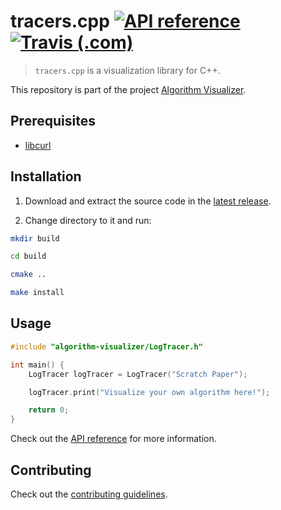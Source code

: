 # tracers.cpp [![API reference](https://img.shields.io/badge/documentation-cpp-red.svg?style=flat-square)](https://algorithm-visualizer.github.io/tracers.cpp/) [![Travis (.com)](https://img.shields.io/travis/com/algorithm-visualizer/tracers.cpp.svg?style=flat-square)](https://travis-ci.com/algorithm-visualizer/tracers.cpp)

> `tracers.cpp` is a visualization library for C++.

This repository is part of the project [Algorithm Visualizer](https://github.com/algorithm-visualizer).

## Prerequisites

- [libcurl](https://curl.haxx.se/libcurl/)

## Installation

1. Download and extract the source code in the [latest release](https://github.com/algorithm-visualizer/tracers.cpp/releases/latest).

2. Change directory to it and run:

```bash
mkdir build

cd build

cmake ..

make install
```

## Usage

```cpp
#include "algorithm-visualizer/LogTracer.h"

int main() {
    LogTracer logTracer = LogTracer("Scratch Paper");

    logTracer.print("Visualize your own algorithm here!");

    return 0;
}
```

Check out the [API reference](https://algorithm-visualizer.github.io/tracers.cpp/) for more information.

## Contributing

Check out the [contributing guidelines](https://github.com/algorithm-visualizer/tracers.cpp/blob/master/CONTRIBUTING.md).
